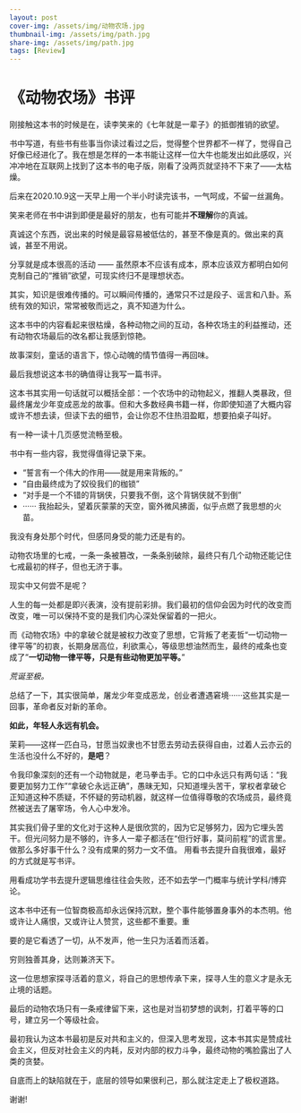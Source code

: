 ```yaml
---
layout: post
cover-img: /assets/img/动物农场.jpg
thumbnail-img: /assets/img/path.jpg
share-img: /assets/img/path.jpg
tags: [Review]
---
```

# 《动物农场》书评

刚接触这本书的时候是在，读李笑来的《七年就是一辈子》的抵御推销的欲望。

书中写道，有些书有些事当你读过看过之后，觉得整个世界都不一样了，觉得自己好像已经进化了。我在想是怎样的一本书能让这样一位大牛也能发出如此感叹，兴冲冲地在互联网上找到了这本书的电子版，刚看了没两页就坚持不下来了——太枯燥。

后来在2020.10.9这一天早上用一个半小时读完该书，一气呵成，不留一丝漏角。

笑来老师在书中讲到即便是最好的朋友，也有可能并**不理解**你的真诚。 

真诚这个东西，说出来的时候是最容易被低估的，甚⾄不像是真的。做出来的真诚，甚⾄不⽤说。

分享就是成本很⾼的活动 —— 虽然原本不应该有成本，原本应该双⽅都明白如何克制⾃⼰的“推销”欲望，可现实终归不是理想状态。 

其实，知识是很难传播的。可以瞬间传播的，通常只不过是段⼦、谣⾔和⼋卦。系统有效的知识，常常被敬⽽远之，真不知道为什么。 

这本书中的内容看起来很枯燥，各种动物之间的互动，各种农场主的利益推动，还有动物农场最后的改名都让我感到惊艳。

故事深刻，童话的语言下，惊心动魄的情节值得一再回味。

最后我想说这本书的确值得让我写一篇书评。

这本书其实用一句话就可以概括全部：一个农场中的动物起义，推翻人类暴政，但最终屠龙少年变成恶龙的故事。但和大多数经典书籍一样，你即使知道了大概内容或许不想去读，但读下去的细节，会让你忍不住热泪盈眶，想要拍桌子叫好。

有一种一读十几页感觉流畅至极。

书中有一些内容，我觉得值得记录下来。

- “誓言有一个伟大的作用——就是用来背叛的。”
- “自由最终成为了奴役我们的枷锁”
- “对手是一个不错的背锅侠，只要我不倒，这个背锅侠就不到倒”
- ······
我抬起头，望着灰蒙蒙的天空，窗外微风拂面，似乎点燃了我思想的火苗。

我没有身处那个时代，但感同身受的能力还是有的。

动物农场里的七戒，一条一条被篡改，一条条别破除，最终只有几个动物还能记住七戒最初的样子，但也无济于事。

现实中又何尝不是呢？

人生的每一处都是即兴表演，没有提前彩排。我们最初的信仰会因为时代的改变而改变，唯一可以保持不变的是我们内心深处保留着的一把火。

而《动物农场》中的拿破仑就是被权力改变了思想，它背叛了老麦哲“一切动物一律平等”的初衷，长期身居高位，利欲熏心，等级思想油然而生，最终的戒条也变成了”**一切动物一律平等，只是有些动物更加平等。**”

*荒诞至极。*

总结了一下，其实很简单，屠龙少年变成恶龙，创业者遭遇窘境······这些其实是一回事，革命者反对新的革命。

**如此，年轻人永远有机会。**

茉莉——这样一匹白马，甘愿当奴隶也不甘愿去劳动去获得自由，过着人云亦云的生活也没什么不好的，**是吧**？

令我印象深刻的还有一个动物就是，老马拳击手。它的口中永远只有两句话：“我要更加努力工作”“拿破仑永远正确”，愚昧无知，只知道埋头苦干，掌权者拿破仑正知道这种不质疑，不怀疑的劳动机器，就这样一位值得尊敬的农场成员，最终竟然被送去了屠宰场，令人心中发冷。

其实我们骨子里的文化对于这种人是很欣赏的，因为它足够努力，因为它埋头苦干。但光问努力是不够的，许多人一辈子都活在“但行好事，莫问前程”的谎言里。做那么多好事干什么？没有成果的努力一文不值。
用看书去提升自我很难，最好的方式就是写书评。

用看成功学书去提升逻辑思维往往会失败，还不如去学一门概率与统计学科/博弈论。

这本书中还有一位智商极高却永远保持沉默，整个事件能够置身事外的本杰明。他或许让人痛恨，又或许让人赞赏，这些都不重要。重

要的是它看透了一切，从不发声，他一生只为活着而活着。

穷则独善其身，达则兼济天下。

这一位思想家探寻活着的意义，将自己的思想传承下来，探寻人生的意义才是永无止境的话题。

最后的动物农场只有一条戒律留下来，这也是对当初梦想的讽刺，打着平等的口号，建立另一个等级社会。

最初我认为这本书最初是反对共和主义的，但深入思考发现，这本书其实是赞成社会主义，但反对社会主义的内耗，反对内部的权力斗争，最终动物的嘴脸露出了人类的贪婪。

自底而上的缺陷就在于，底层的领导如果很利己，那么就注定走上了极权道路。

谢谢!

